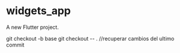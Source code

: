 # widgets_app

A new Flutter project.



git checkout -b base
git checkout -- .  //recuperar cambios del ultimo commit